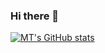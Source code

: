 ### Hi there 👋

[![MT's GitHub stats](https://github-readme-stats.vercel.app/api?username=MattZ-99&show_icons=true&hide=stars&theme=radical)](https://github.com/anuraghazra/github-readme-stats)
<!--
[![Top Langs](https://github-readme-stats.vercel.app/api/top-langs/?username=MattZ-99&layout=compact)](https://github.com/anuraghazra/github-readme-stats)
-->
<!--
**MattZ-99/MattZ-99** is a ✨ _special_ ✨ repository because its `README.md` (this file) appears on your GitHub profile.

Here are some ideas to get you started:

- 🔭 I’m currently working on ...
- 🌱 I’m currently learning ...
- 👯 I’m looking to collaborate on ...
- 🤔 I’m looking for help with ...
- 💬 Ask me about ...
- 📫 How to reach me: ...
- 😄 Pronouns: ...
- ⚡ Fun fact: ...
-->
